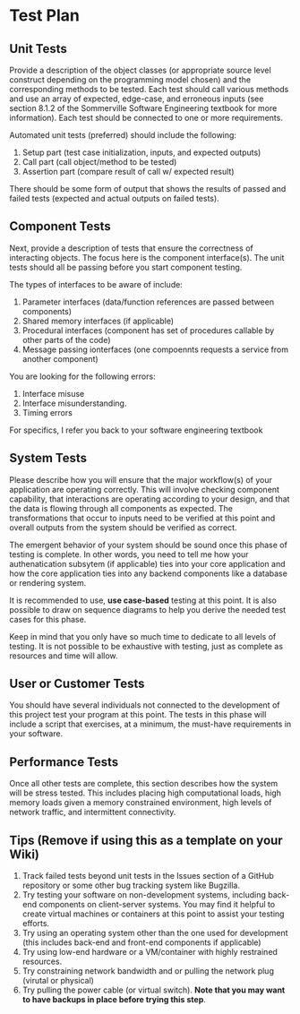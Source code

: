 # Test Plan

## Unit Tests
Provide a description of the object classes (or appropriate source level construct depending on the programming model chosen) and the corresponding methods to be tested. Each test should call various methods and use an array of expected, edge-case, and erroneous inputs (see section 8.1.2 of the Sommerville Software Engineering textbook for more information). Each test should be connected to one or more requirements.

Automated unit tests (preferred) should include the following:

1. Setup part (test case initialization, inputs, and expected outputs)
2. Call part (call object/method to be tested)
3. Assertion part (compare result of call w/ expected result)

There should be some form of output that shows the results of passed and failed tests (expected and actual outputs on failed tests).

## Component Tests
Next, provide a description of tests that ensure the correctness of interacting objects. The focus here is the component interface(s). The unit tests should all be passing before you start component testing. 

The types of interfaces to be aware of include:
1. Parameter interfaces (data/function references are passed between components)
2. Shared memory interfaces (if applicable)
3. Procedural interfaces (component has set of procedures callable by other parts of the code)
4. Message passing ionterfaces (one compoennts requests a service from another component)

You are looking for the following errors:
1. Interface misuse
2. Interface misunderstanding. 
3. Timing errors

For specifics, I refer you back to your software engineering textbook

## System Tests
Please describe how you will ensure that the major workflow(s) of your application are operating correctly. This will involve checking component capability, that interactions are operating according to your design, and that the data is flowing through all components as expected. The transformations that occur to inputs need to be verified at this point and overall outputs from the system should be verified as correct. 

The emergent behavior of your system should be sound once this phase of testing is complete. In other words, you need to tell me how your authenatication subsytem (if applicable) ties into your core application and how the core application ties into any backend components like a database or rendering system. 

It is recommended to use, **use case-based** testing at this point. It is also possible to draw on sequence diagrams to help you derive the needed test cases for this phase. 

Keep in mind that you only have so much time to dedicate to all levels of testing. It is not possible to be exhaustive with testing, just as complete as resources and time will allow. 

## User or Customer Tests

You should have several individuals not connected to the development of this project test your program at this point. The tests in this phase will include a script that exercises, at a minimum, the must-have requirements in your software. 

## Performance Tests
Once all other tests are complete, this section describes how the system will be stress tested. This includes placing high computational loads, high memory loads given a memory constrained environment, high levels of network traffic, and intermittent connectivity. 

## Tips (Remove if using this as a template on your Wiki)

1. Track failed tests beyond unit tests in the Issues section of a GitHub repository or some other bug tracking system like Bugzilla.   
2. Try testing your software on non-development systems, including back-end components on client-server systems. You may find it helpful to create virtual machines or containers at this point to assist your testing efforts. 
3. Try using an operating system other than the one used for development (this includes back-end and front-end components if applicable)
4. Try using low-end hardware or a VM/container with highly restrained resources.
5. Try constraining network bandwidth and or pulling the network plug (virutal or physical)
6. Try pulling the power cable (or virtual switch). **Note that you may want to have backups in place before trying this step**. 

